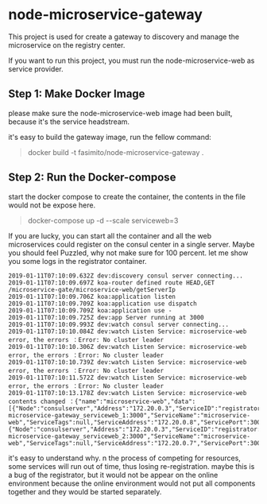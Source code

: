 # node-microservice-gateway

This project is used for create a gateway to discovery and manage the microservice on the registry center.

If you want to run this project, you must run the node-microservice-web as service provider.

## Step 1: Make Docker Image

please make sure the node-microservice-web image had been built, because it's the service headstream. 

it's easy to build the gateway image, run the fellow command:
>docker build -t fasimito/node-microservice-gateway .

## Step 2: Run the Docker-compose

start the docker compose to create the container, the contents in the file would not be expose here.

>docker-compose up -d --scale serviceweb=3

If you are lucky, you can start all the container and all the web microservices could register on the consul center in a single server.
Maybe you should feel Puzzled, why not make sure for 100 percent. let me show you some logs in the registrator container.
```
2019-01-11T07:10:09.632Z dev:discovery consul server connecting...
2019-01-11T07:10:09.697Z koa-router defined route HEAD,GET /microservice-gate/microservice-web/getServerIp
2019-01-11T07:10:09.706Z koa:application listen
2019-01-11T07:10:09.709Z koa:application use dispatch
2019-01-11T07:10:09.709Z koa:application use -
2019-01-11T07:10:09.725Z dev:app Server running at 3000
2019-01-11T07:10:09.993Z dev:watch consul server connecting...
2019-01-11T07:10:10.084Z dev:watch Listen Service: microservice-web error, the errors ：Error: No cluster leader
2019-01-11T07:10:10.306Z dev:watch Listen Service: microservice-web error, the errors ：Error: No cluster leader
2019-01-11T07:10:10.739Z dev:watch Listen Service: microservice-web error, the errors ：Error: No cluster leader
2019-01-11T07:10:11.572Z dev:watch Listen Service: microservice-web error, the errors ：Error: No cluster leader
2019-01-11T07:10:13.178Z dev:watch Listen Service: microservice-web contents changed ：{"name":"microservice-web","data":[{"Node":"consulserver","Address":"172.20.0.3","ServiceID":"registrator:node-microservice-gateway_serviceweb_1:3000","ServiceName":"microservice-web","ServiceTags":null,"ServiceAddress":"172.20.0.8","ServicePort":3000},{"Node":"consulserver","Address":"172.20.0.3","ServiceID":"registrator:node-microservice-gateway_serviceweb_2:3000","ServiceName":"microservice-web","ServiceTags":null,"ServiceAddress":"172.20.0.7","ServicePort":3000}]}

```
it's easy to understand why. n the process of competing for resources, some services will run out of time, thus losing re-registration. 
maybe this is a bug of the registrator, but it would not be appear on the online environment
because the online environment would not put all components together and they would be started separately.

